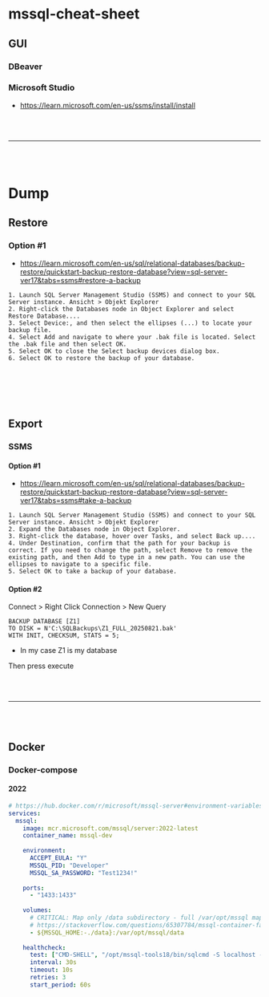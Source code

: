 # mssql-cheat-sheet


## GUI

### DBeaver


### Microsoft Studio
- https://learn.microsoft.com/en-us/ssms/install/install





<br><br>

---

<br><br>


# Dump

## Restore


### Option #1
- https://learn.microsoft.com/en-us/sql/relational-databases/backup-restore/quickstart-backup-restore-database?view=sql-server-ver17&tabs=ssms#restore-a-backup
```
1. Launch SQL Server Management Studio (SSMS) and connect to your SQL Server instance. Ansicht > Objekt Explorer
2. Right-click the Databases node in Object Explorer and select Restore Database....
3. Select Device:, and then select the ellipses (...) to locate your backup file.
4. Select Add and navigate to where your .bak file is located. Select the .bak file and then select OK.
5. Select OK to close the Select backup devices dialog box.
6. Select OK to restore the backup of your database.
```






<br><br>
<br><br>

## Export

### SSMS

#### Option #1
- https://learn.microsoft.com/en-us/sql/relational-databases/backup-restore/quickstart-backup-restore-database?view=sql-server-ver17&tabs=ssms#take-a-backup
```
1. Launch SQL Server Management Studio (SSMS) and connect to your SQL Server instance. Ansicht > Objekt Explorer
2. Expand the Databases node in Object Explorer.
3. Right-click the database, hover over Tasks, and select Back up....
4. Under Destination, confirm that the path for your backup is correct. If you need to change the path, select Remove to remove the existing path, and then Add to type in a new path. You can use the ellipses to navigate to a specific file.
5. Select OK to take a backup of your database.
```

#### Option #2
Connect > Right Click Connection > New Query
```
BACKUP DATABASE [Z1]
TO DISK = N'C:\SQLBackups\Z1_FULL_20250821.bak'
WITH INIT, CHECKSUM, STATS = 5;
```
- In my case Z1 is my database

Then press execute









<br><br>

---

<br><br>

## Docker

### Docker-compose

#### 2022
```yaml
# https://hub.docker.com/r/microsoft/mssql-server#environment-variables
services:
  mssql:
    image: mcr.microsoft.com/mssql/server:2022-latest
    container_name: mssql-dev
    
    environment:
      ACCEPT_EULA: "Y"
      MSSQL_PID: "Developer"
      MSSQL_SA_PASSWORD: "Test1234!"
      
    ports:
      - "1433:1433"
    
    volumes:
      # CRITICAL: Map only /data subdirectory - full /var/opt/mssql mapping crashes on Windows/WSL2
      # https://stackoverflow.com/questions/65307784/mssql-container-fails-to-start-when-mapping-volumes-after-upgrading-to-wsl2
      - ${MSSQL_HOME:-./data}:/var/opt/mssql/data
    
    healthcheck:
      test: ["CMD-SHELL", "/opt/mssql-tools18/bin/sqlcmd -S localhost -U sa -P Test1234! -No -Q 'SELECT 1' || exit 1"]
      interval: 30s
      timeout: 10s
      retries: 3
      start_period: 60s

```
